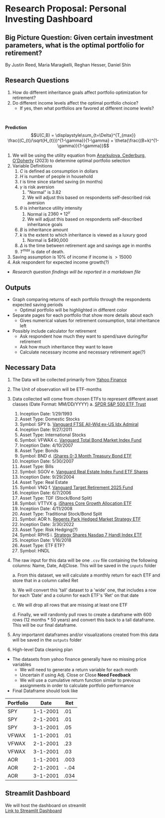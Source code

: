 # Research Proposal: Personal Investing Dashboard

## Big Picture Question: Given certain investment parameters, what is the optimal portfolio for retirement?

By Justin Reed, Maria Maragkelli, Reghan Hesser, Daniel Shin

## Research Questions

1. How do different inheritance goals affect portfolio optimization for retirement?
2. Do different income levels affect the optimal portfolio choice?
    - If yes, then what portfolios are favored at different income levels?
<br>

**Prediction**
$$U(C,B) = \displaystyle\sum_{t=\Delta}^{T_{max}} \frac{(C_{t}/\sqrt{H_{t}})^{1-\gamma}}{1-\gamma} + \theta{\frac{(B+k)^{1-\gamma}}{1-\gamma}}$$

1. We will be using the utility equation from [Anarkulova, Cederburg, O'Doherty](Related_reading/Beyond_Status_Quo.pdf) (2023) to determine optimal portfolio selection
2. Variable Definitions
   1. $C$ is defined as consumption in dollars
   2. $H$ is number of people in household
   3. $t$ is time since started saving (in months)
   4. $\gamma$ is risk aversion
      1. "Normal" is $3.82$
      2. We will adjust this based on respondents self-described risk aversion
   5. $\theta$ is inheritance utility intensity
      1. Normal is $2360 * 12^{\gamma}$
      2. We will adjust this based on respondents self-described inheritance goals
   6. $B$ is inheritance amount
   7. $k$ is the extent to which inheritance is viewed as a luxury good
      1. Normal is $490,000
   8. $\Delta$ is the time between retirement age and savings age in months
   9.  $T^{max}$ is date of death.
9.  Saving assumption is 10% of income if income is $>15000$
10. Ask respondent for expected income growth(?)

* *Research question findings will be reported in a markdown file*

## Outputs
* Graph comparing returns of each portfolio through the respondents expected saving periods
  * Optimal portfolio will be highlighted in different color
* Separate pages for each portfolio that show more details about each
  * Gives numerical values for retirement consumption, total inheritance left
* Possibly include calculator for retirement
  * Ask respondent how much they want to spend/save during/for retirement
  * Ask how much inheritance they want to leave
  * Calculate necessary income and necessary retirement age(?)

## Necessary Data
1. The Data will be collected primarily from [Yahoo Finance](https://finance.yahoo.com/)
2. The Unit of observation will be ETF-months
3. Data collected will come from chosen ETFs to represent different asset classes (Date Format: MM/DD/YYYY)
   a. [SPDR S&P 500 ETF Trust](https://finance.yahoo.com/quote/SPY/history?period1=728317800&period2=1712881748)
      1.  Inception Date: 1/29/1993
      2.  Asset Type: Domestic Stocks
      3.  Symbol: SPY
   b. [Vanguard FTSE All-Wld ex-US Idx Admiral](https://finance.yahoo.com/quote/VFWAX/history2)
      1. Inception Date: 9/27/2011
      2. Asset Type: International Stocks
      3. Symbol: VFWAX
   c. [Vanguard Total Bond Market Index Fund](https://finance.yahoo.com/quote/BND?.tsrc=fin-srch)
      1. Inception Date: 4/10/2007
      2. Asset Type: Bonds
      3. Symbol: BND
   d. [iShares 0-3 Month Treasury Bond ETF](https://finance.yahoo.com/quote/BIL/history?period1=1180531800&period2=1712883476)
      1. Inception Date: 5/30/2007
      2. Asset Type: Bills
      3. Symbol: SGOV
   e. [Vanguard Real Estate Index Fund ETF Shares](https://finance.yahoo.com/quote/VNQ/history?period1=1096464600&period2=1712883679)
      1. Inception Date: 9/29/2004
      2. Asset Type: Real Estate
      3. Symbol: VNQ
   f. [Vanguard Target Retirement 2025 Fund](https://finance.yahoo.com/quote/VTTVX?.tsrc=fin-srch)
      1. Inception Date: 6/7/2006
      2. Asset Type: TDF (Stock/Bond Split)
      3. Symbol: VTTVX
   g. [iShares Core Growth Allocation ETF](https://finance.yahoo.com/quote/AOR?.tsrc=fin-srch)
      1. Inception Date: 4/11/2008
      2. Asset Type: Traditional Stock/Bond Split
      3. Symbol: AOR
   h. [Regents Park Hedged Market Strategy ETF](https://finance.yahoo.com/quote/RPHS?.tsrc=fin-srch)
      1. Inception Date: 3/30/2022
      2. Asset Type: Risk Hedging(?)
      3. Symbol: RPHS
   i. [Strategy Shares Nasdaq 7 Handl Index ETF](https://finance.yahoo.com/quote/HNDL?.tsrc=fin-srch)
      1.  Inception Date: 1/16/2018
      2.  Asset Type: ETF ETF?
      3.  Symbol: HNDL
4. The raw input for this data will be one `.csv` file containing the following columns: Name, Date, AdjClose. This will be saved in the `inputs` folder
   
   a. From this dataset, we will calculate a monthly return for each ETF and store that in a column called Ret
   
   b. We will convert this 'tall' dataset to a 'wide' one, that includes a row for each 'Date' and a column for each ETF's 'Ret' on that date
   
   c. We will drop all rows that are missing at least one ETF
   
   d. Finally, we will randomly pull rows to create a dataframe with 600 rows (12 months * 50 years) and convert this back to a tall dataframe. This will be our final dataframe.
   
6. Any importannt dataframes and/or visualizations created from this data will be saved in the `outputs` folder

6. High-level Data cleaning plan

* The datasets from yahoo finance generally have no missing price variables
  * We will need to generate a return variable for each month
  * Uncertain if using Adj. Close or Close **Need Feedback**
  * We will use a cumulative return function similar to previous assignments in order to calculate portfolio performance
* Final Dataframe should look like<br>

Portfolio|Date|Ret
---|---|---
SPY|1-1-2001|.01
SPY|2-1-2001|.01
SPY|3-1-2001|.05
VFWAX|1-1-2001|.01
VFWAX|2-1-2001|.23
VFWAX|3-1-2001|.03
AOR|1-1-2001|.003
AOR|2-1-2001|-.04
AOR|3-1-2001|.034




## Streamlit Dashboard

We will host the dashboard on streamlit<br>
[Link to Streamlit Dashboard](https://github.com/justinreed23/streamlitTesting)
